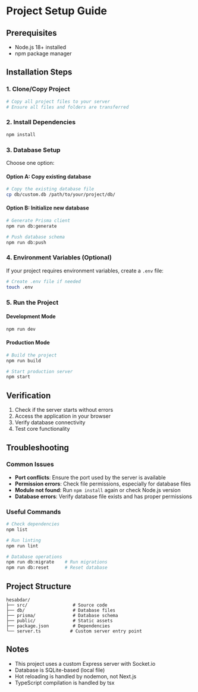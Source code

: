 # Project Setup Guide

## Prerequisites

- Node.js 18+ installed
- npm package manager

## Installation Steps

### 1. Clone/Copy Project
```bash
# Copy all project files to your server
# Ensure all files and folders are transferred
```

### 2. Install Dependencies
```bash
npm install
```

### 3. Database Setup
Choose one option:

#### Option A: Copy existing database
```bash
# Copy the existing database file
cp db/custom.db /path/to/your/project/db/
```

#### Option B: Initialize new database
```bash
# Generate Prisma client
npm run db:generate

# Push database schema
npm run db:push
```

### 4. Environment Variables (Optional)
If your project requires environment variables, create a `.env` file:
```bash
# Create .env file if needed
touch .env
```

### 5. Run the Project

#### Development Mode
```bash
npm run dev
```

#### Production Mode
```bash
# Build the project
npm run build

# Start production server
npm start
```

## Verification

1. Check if the server starts without errors
2. Access the application in your browser
3. Verify database connectivity
4. Test core functionality

## Troubleshooting

### Common Issues

- **Port conflicts**: Ensure the port used by the server is available
- **Permission errors**: Check file permissions, especially for database files
- **Module not found**: Run `npm install` again or check Node.js version
- **Database errors**: Verify database file exists and has proper permissions

### Useful Commands

```bash
# Check dependencies
npm list

# Run linting
npm run lint

# Database operations
npm run db:migrate    # Run migrations
npm run db:reset      # Reset database
```

## Project Structure

```
hesabdar/
├── src/                 # Source code
├── db/                  # Database files
├── prisma/              # Database schema
├── public/              # Static assets
├── package.json         # Dependencies
└── server.ts           # Custom server entry point
```

## Notes

- This project uses a custom Express server with Socket.io
- Database is SQLite-based (local file)
- Hot reloading is handled by nodemon, not Next.js
- TypeScript compilation is handled by tsx